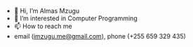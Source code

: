 - 👋 Hi, I’m Almas Mzugu
- 👀 I’m interested in Computer Programming
- 📫 How to reach me 
- email (imzugu.me@gmail.com),  phone (+255 659 329 435)

<!---
mzugu/mzugu is a ✨ special ✨ repository because its `README.md` (this file) appears on your GitHub profile.
You can click the Preview link to take a look at your changes.
--->

